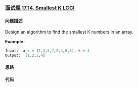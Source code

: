 ### [面试题 17.14. Smallest K LCCI](https://leetcode-cn.com/problems/smallest-k-lcci/)

#### 问题描述
Design an algorithm to find the smallest K numbers in an array.

**Example:**
```python
Input:  arr = [1,3,5,7,2,4,6,8], k = 4
Output:  [1,2,3,4]
```

#### 思路

#### 代码

```python

```